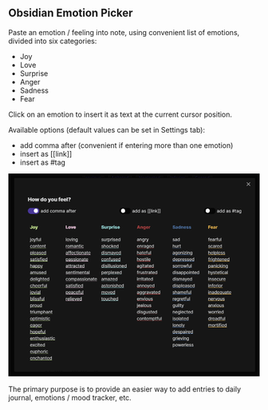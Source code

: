 ## Obsidian Emotion Picker

Paste an emotion / feeling into note, using convenient list of emotions, divided into six categories:

-   Joy
-   Love
-   Surprise
-   Anger
-   Sadness
-   Fear

Click on an emotion to insert it as text at the current cursor position.

Available options (default values can be set in Settings tab):

-   add comma after (convenient if entering more than one emotion)
-   insert as [[link]]
-   insert as #tag

![Plugin overview](./emotion-picker.png "Plugin overview")

The primary purpose is to provide an easier way to add entries to daily journal, emotions / mood tracker, etc.
